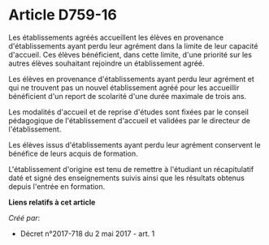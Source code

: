 # Article D759-16

Les établissements agréés accueillent les élèves en provenance d'établissements ayant perdu leur agrément dans la limite de
leur capacité d'accueil. Ces élèves bénéficient, dans cette limite, d'une priorité sur les autres élèves souhaitant rejoindre
un établissement agréé.

Les élèves en provenance d'établissements ayant perdu leur agrément et qui ne trouvent pas un nouvel établissement agréé pour
les accueillir bénéficient d'un report de scolarité d'une durée maximale de trois ans.

Les modalités d'accueil et de reprise d'études sont fixées par le conseil pédagogique de l'établissement d'accueil et
validées par le directeur de l'établissement.

Les élèves issus d'établissements ayant perdu leur agrément conservent le bénéfice de leurs acquis de formation.

L'établissement d'origine est tenu de remettre à l'étudiant un récapitulatif daté et signé des enseignements suivis ainsi que
les résultats obtenus depuis l'entrée en formation.

**Liens relatifs à cet article**

_Créé par_:

  - Décret n°2017-718 du 2 mai 2017 - art. 1
